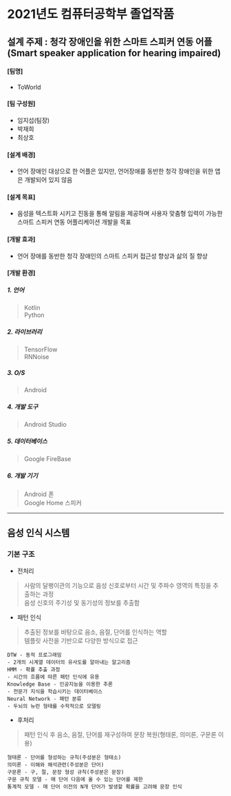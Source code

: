 # 2021년도 컴퓨터공학부 졸업작품
## 설계 주제 : 청각 장애인을 위한 스마트 스피커 연동 어플(Smart speaker application for hearing impaired)
#### [팀명]
  + ToWorld
#### [팀 구성원]
  + 임지섭(팀장)
  + 박재희
  + 최상호
#### [설계 배경]
  + 언어 장애인 대상으로 한 어플은 있지만, 언어장애를 동반한 청각 장애인을 위한 앱은 개발되어 있지 않음
#### [설계 목표]
  + 음성을 텍스트화 시키고 진동을 통해 알림을 제공하며 사용자 맞춤형 입력이 가능한 스마트 스피커 연동 어플리케이션 개발을 목표
#### [개발 효과]
  + 언어 장애를 동반한 청각 장애인의 스마트 스피커 접근성 향상과 삶의 질 향상
#### [개발 환경]
##### 1. 언어
> Kotlin   
> Python
##### 2. 라이브러리
> TensorFlow   
> RNNoise
##### 3. O/S
> Android
##### 4. 개발 도구
> Android Studio
##### 5. 데이터베이스
> Google FireBase
##### 6. 개발 기기
> Android 폰   
> Google Home 스피커
-----------
## 음성 인식 시스템
### 기본 구조
+ 전처리   
> 사람의 달팽이관의 기능으로 음성 신호로부터 시간 및 주파수 영역의 특징을 추출하는 과정   
> 음성 신호의 주기성 및 동기성의 정보를 추출함   
+ 패턴 인식   
> 추출된 정보를 바탕으로 음소, 음절, 단어를 인식하는 역할   
> 템플릿 사전을 기반으로 다양한 방식으로 접근   
```
DTW - 동적 프로그래밍   
- 2개의 시계열 데이터의 유사도를 알아내는 알고리즘   
HMM - 확률 추출 과정   
- 시간의 흐름에 따른 패턴 인식에 유용   
Knowledge Base - 인공지능을 이용한 추론   
- 전문가 지식을 학습시키는 데이터베이스   
Neural Network - 패턴 분류   
- 두뇌의 뉴런 형태를 수학적으로 모델링   
```
+ 후처리   
> 패턴 인식 후 음소, 음절, 단어를 재구성하여 문장 복원(형태론, 의미론, 구문론 이용)   
``` 
형태론 - 단어를 형성하는 규칙(주성분은 형태소)   
의미론 - 이해와 해석관련(주성분은 단어)   
구문론 - 구, 절, 문장 형성 규칙(주성분은 문장)   
구문 규칙 모델 - 매 단어 다음에 올 수 있는 단어를 제한   
통계적 모델 - 매 단어 이전의 N개 단어가 발생할 확률을 고려해 문장 인식   
```
